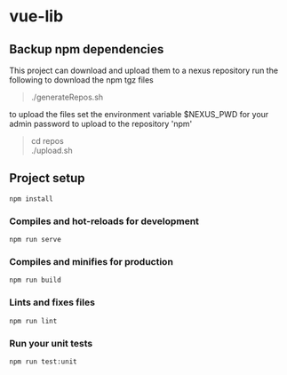 # vue-lib

## Backup npm dependencies
This project can download and upload them to a nexus repository
run the following to download the npm tgz files
> ./generateRepos.sh  

to upload the files set the environment variable $NEXUS_PWD for your admin password to upload to the repository 'npm'
> cd repos   
./upload.sh

## Project setup
```
npm install
```

### Compiles and hot-reloads for development
```
npm run serve
```

### Compiles and minifies for production
```
npm run build
```

### Lints and fixes files
```
npm run lint
```

### Run your unit tests
```
npm run test:unit
```
